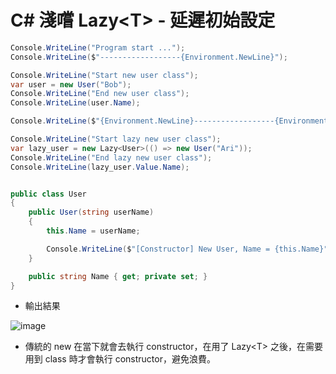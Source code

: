 # C# 淺嚐 Lazy\<T\> - 延遲初始設定

```csharp
Console.WriteLine("Program start ...");
Console.WriteLine($"------------------{Environment.NewLine}");

Console.WriteLine("Start new user class");
var user = new User("Bob");
Console.WriteLine("End new user class");
Console.WriteLine(user.Name);

Console.WriteLine($"{Environment.NewLine}------------------{Environment.NewLine}");

Console.WriteLine("Start lazy new user class");
var lazy_user = new Lazy<User>(() => new User("Ari"));
Console.WriteLine("End lazy new user class");
Console.WriteLine(lazy_user.Value.Name);


public class User
{
    public User(string userName)
    {
        this.Name = userName;

        Console.WriteLine($"[Constructor] New User, Name = {this.Name}");
    }

    public string Name { get; private set; }
}

```

- 輸出結果

![image](https://user-images.githubusercontent.com/37999690/199192632-13fcbb3d-65ed-45e4-9a06-6a2008ae4a2c.png)

- 傳統的 new 在當下就會去執行 constructor，在用了 Lazy\<T\> 之後，在需要用到 class 時才會執行 constructor，避免浪費。
